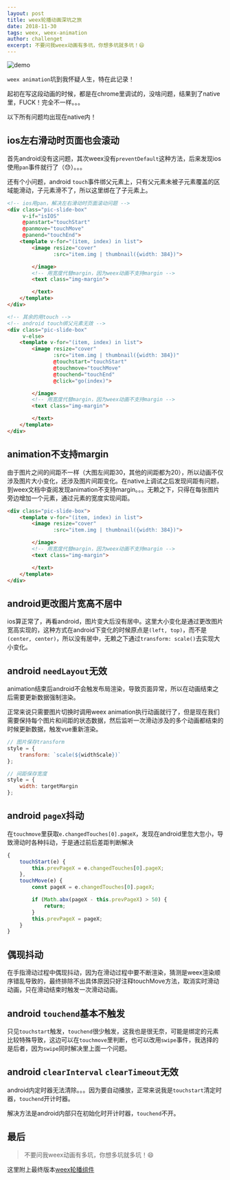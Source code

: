 ```yaml
---
layout: post
title: weex轮播动画深坑之旅
date: 2018-11-30
tags: weex, weex-animation
author: challenget
excerpt: 不要问我weex动画有多坑，你想多坑就多坑！😄
---
```


![demo](https://user-images.githubusercontent.com/10148735/48933725-5486d980-ef3c-11e8-8efa-27b722f86624.gif)

`weex animation`坑到我怀疑人生，特在此记录！

起初在写这段动画的时候，都是在chrome里调试的，没啥问题，结果到了native里，FUCK！完全不一样。。。

以下所有问题均出现在native内！

## ios左右滑动时页面也会滚动

首先android没有这问题，其次weex没有`preventDefault`这种方法，后来发现ios使用`pan`事件就行了（😓）。。。

还有个小问题，android `touch`事件绑父元素上，只有父元素未被子元素覆盖的区域能滑动，子元素滑不了，所以这里绑在了子元素上。

```html
<!-- ios用pan，解决左右滑动时页面滚动问题 -->
<div class="pic-slide-box"
     v-if="isIOS"
     @panstart="touchStart"
     @panmove="touchMove"
     @panend="touchEnd">
    <template v-for="(item, index) in list">
        <image resize="cover"
               :src="item.img | thumbnail({width: 384})">

        </image>
        <!-- 用宽度代替margin，因为weex动画不支持margin -->
        <text class="img-margin">

        </text>
    </template>
</div>

<!-- 其余的用touch -->
<!-- android touch绑父元素无效 -->
<div class="pic-slide-box"
     v-else>
    <template v-for="(item, index) in list">
        <image resize="cover"
               :src="item.img | thumbnail({width: 384})"
               @touchstart="touchStart"
               @touchmove="touchMove"
               @touchend="touchEnd"
               @click="go(index)">

        </image>
        <!-- 用宽度代替margin，因为weex动画不支持margin -->
        <text class="img-margin">

        </text>
    </template>
</div>
```

## animation不支持margin

由于图片之间的间距不一样（大图左间距30，其他的间距都为20），所以动画不仅涉及图片大小变化，还涉及图片间距变化。在native上调试之后发现间距有问题，到weex文档中查阅发现animation不支持margin。。。无赖之下，只得在每张图片旁边增加一个元素，通过元素的宽度实现间距。

```html
<div class="pic-slide-box">
    <template v-for="(item, index) in list">
        <image resize="cover"
               :src="item.img | thumbnail({width: 384})">

        </image>
        <!-- 用宽度代替margin，因为weex动画不支持margin -->
        <text class="img-margin">

        </text>
    </template>
</div>
```

## android更改图片宽高不居中

ios算正常了，再看android，图片变大后没有居中。这里大小变化是通过更改图片宽高实现的，这种方式在android下变化的时候原点是`(left, top)`，而不是`(center, center)`，所以没有居中，无赖之下通过`transform: scale()`去实现大小变化。

## android `needLayout`无效

animation结束后android不会触发布局渲染，导致页面异常，所以在动画结束之后需要更新数据强制渲染。

正常来说只需要图片切换时调用weex animation执行动画就行了，但是现在我们需要保持每个图片和间距的状态数据，然后监听一次滑动涉及的多个动画都结束的时候更新数据，触发vue重新渲染。

```js
// 图片保存transform
style = {
    transform: `scale(${widthScale})`
};

// 间距保存宽度
style = {
    width: targetMargin
};
```

## android `pageX`抖动

在`touchmove`里获取`e.changedTouches[0].pageX`，发现在android里忽大忽小，导致滑动时各种抖动，于是通过前后差距判断解决

```js
{
    touchStart(e) {
        this.prevPageX = e.changedTouches[0].pageX;
    },
    touchMove(e) {
        const pageX = e.changedTouches[0].pageX;

        if (Math.abx(pageX - this.prevPageX) > 50) {
            return;
        }
        this.prevPageX = pageX;
    }
}
```

## 偶现抖动

在手指滑动过程中偶现抖动，因为在滑动过程中要不断渲染，猜测是weex渲染顺序错乱导致的，最终排除不出具体原因只好注释touchMove方法，取消实时滑动动画，只在滑动结束时触发一次滑动动画。

## android `touchend`基本不触发

只见`touchstart`触发，`touchend`很少触发，这我也是很无奈，可能是绑定的元素比较特殊导致，这边可以在`touchmove`里判断，也可以改用`swipe`事件，我选择的是后者，因为`swipe`同时解决里上面一个问题。

## android `clearInterval` `clearTimeout`无效

android内定时器无法清除。。。因为要自动播放，正常来说我是`touchstart`清定时器，`touchend`开计时器。

解决方法是android内部只在初始化时开计时器，`touchend`不开。

## 最后

> 不要问我weex动画有多坑，你想多坑就多坑！😄

这里附上最终版本[weex轮播组件](https://gist.github.com/466023746/66da49384c941672dc9eda9083761043)
